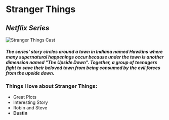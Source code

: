 # **Stranger Things**
## *Netflix Series*

![Stranger Things Cast](C:\Users\jacob\Downloads\strangertingz.jpeg)

##### The series' story circles around a town in Indiana named Hawkins where many supernatural happenings occur because under the town is another dimension named "The Upside Down". Together, a group of teenagers fight to save their beloved town from being consumed by the evil forces from the upside down.

### Things I love about **Stranger Things**:

- Great Plots
- Interesting Story
- Robin and Steve
- **Dustin**

